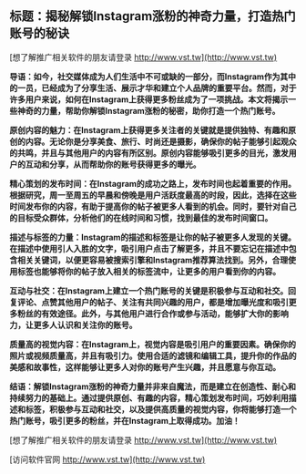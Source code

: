 ## **标题：揭秘解锁Instagram涨粉的神奇力量，打造热门账号的秘诀**

[想了解推广相关软件的朋友请登录 http://www.vst.tw](http://www.vst.tw)

**导语：如今，社交媒体成为人们生活中不可或缺的一部分，而Instagram作为其中的一员，已经成为了分享生活、展示才华和建立个人品牌的重要平台。然而，对于许多用户来说，如何在Instagram上获得更多粉丝成为了一项挑战。本文将揭示一些神奇的力量，帮助你解锁Instagram涨粉的秘密，助你打造一个热门账号。**

**原创内容的魅力：在Instagram上获得更多关注者的关键就是提供独特、有趣和原创的内容。无论你是分享美食、旅行、时尚还是摄影，确保你的帖子能够引起观众的共鸣，并且与其他用户的内容有所区别。原创内容能够吸引更多的目光，激发用户的互动和分享，从而帮助你的账号获得更多的曝光。**

**精心策划的发布时间：在Instagram的成功之路上，发布时间也起着重要的作用。根据研究，周一至周五的早晨和傍晚是用户活跃度最高的时段，因此，选择在这些时间发布你的内容，有助于提高你的帖子被更多人看到的机会。同时，要针对自己的目标受众群体，分析他们的在线时间和习惯，找到最佳的发布时间窗口。**

**描述与标签的力量：Instagram的描述和标签是让你的帖子被更多人发现的关键。在描述中使用引人入胜的文字，吸引用户点击了解更多，并且不要忘记在描述中包含相关关键词，以便更容易被搜索引擎和Instagram推荐算法找到。另外，合理使用标签也能够将你的帖子放入相关的标签流中，让更多的用户看到你的内容。**

**互动与社交：在Instagram上建立一个热门账号的关键是积极参与互动和社交。回复评论、点赞其他用户的帖子、关注有共同兴趣的用户，都是增加曝光度和吸引更多粉丝的有效途径。此外，与其他用户进行合作或参与活动，能够扩大你的影响力，让更多人认识和关注你的账号。**

**质量高的视觉内容：在Instagram上，视觉内容是吸引用户的重要因素。确保你的照片或视频质量高，并且有吸引力。使用合适的滤镜和编辑工具，提升你的作品的美感和故事性，这样能够让更多人对你的账号产生兴趣，并且愿意与你互动。**

**结语：解锁Instagram涨粉的神奇力量并非来自魔法，而是建立在创造性、耐心和持续努力的基础上。通过提供原创、有趣的内容，精心策划发布时间，巧妙利用描述和标签，积极参与互动和社交，以及提供高质量的视觉内容，你将能够打造一个热门账号，吸引更多的粉丝，并在Instagram上取得成功。加油！**

[想了解推广相关软件的朋友请登录 http://www.vst.tw](http://www.vst.tw)


[访问软件官网 http://www.vst.tw](http://www.vst.tw)
